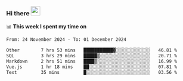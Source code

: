 ### Hi there <a href="https://www.gautamkrishnar.com/"><img src="https://media.giphy.com/media/hvRJCLFzcasrR4ia7z/giphy.gif" width="25px"></a>

📊 **This week I spent my time on**

<!--START_SECTION:waka-->

```txt
From: 24 November 2024 - To: 01 December 2024

Other        7 hrs 53 mins   ███████████▓░░░░░░░░░░░░░   46.81 %
SQL          3 hrs 29 mins   █████▒░░░░░░░░░░░░░░░░░░░   20.71 %
Markdown     2 hrs 51 mins   ████▒░░░░░░░░░░░░░░░░░░░░   16.99 %
Vue.js       1 hr 18 mins    ██░░░░░░░░░░░░░░░░░░░░░░░   07.81 %
Text         35 mins         █░░░░░░░░░░░░░░░░░░░░░░░░   03.56 %
```

<!--END_SECTION:waka-->
